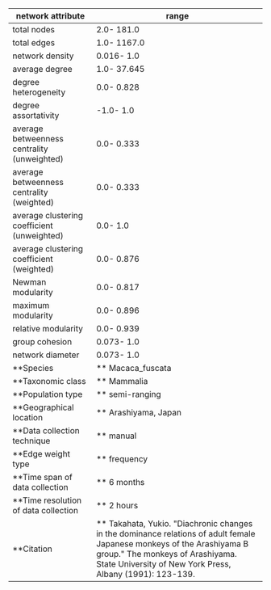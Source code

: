 network attribute|range
---|---
total nodes|2.0- 181.0
total edges|1.0- 1167.0
network density|0.016- 1.0
average degree|1.0- 37.645
degree heterogeneity|0.0- 0.828
degree assortativity|-1.0- 1.0
average betweenness centrality (unweighted)|0.0- 0.333
average betweenness centrality (weighted)|0.0- 0.333
average clustering coefficient (unweighted)|0.0- 1.0
average clustering coefficient (weighted)|0.0- 0.876
Newman modularity|0.0- 0.817
maximum modularity|0.0- 0.896
relative modularity|0.0- 0.939
group cohesion|0.073- 1.0
network diameter|0.073- 1.0
**Species|** Macaca_fuscata
**Taxonomic class|** Mammalia
**Population type|** semi-ranging
**Geographical location|** Arashiyama, Japan
**Data collection technique|** manual 
**Edge weight type|** frequency
**Time span of data collection|** 6 months
**Time resolution of data collection|** 2 hours
**Citation|** Takahata, Yukio. "Diachronic changes in the dominance relations of adult female Japanese monkeys of the Arashiyama B group." The monkeys of Arashiyama. State University of New York Press, Albany (1991): 123-139.